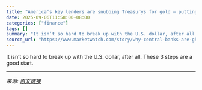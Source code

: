 ```yaml
---
title: "America’s key lenders are snubbing Treasurys for gold — putting your 401(k) at risk. Here’s what to do now."
date: 2025-09-06T11:58:00+08:00
categories: ["finance"]
tags: []
summary: "It isn’t so hard to break up with the U.S. dollar, after all. These 3 steps are a good start."
source_url: "https://www.marketwatch.com/story/why-central-banks-are-ghosting-treasurys-for-gold-and-what-it-means-for-your-401-k-eec0cbb9?mod=mw_rss_topstories"
---
```


It isn’t so hard to break up with the U.S. dollar, after all. These 3 steps are a good start.

---

*来源: [原文链接](https://www.marketwatch.com/story/why-central-banks-are-ghosting-treasurys-for-gold-and-what-it-means-for-your-401-k-eec0cbb9?mod=mw_rss_topstories)*
